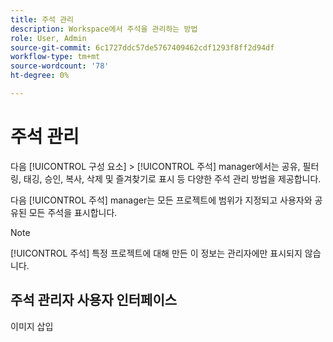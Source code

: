 ```yaml
---
title: 주석 관리
description: Workspace에서 주석을 관리하는 방법
role: User, Admin
source-git-commit: 6c1727ddc57de5767409462cdf1293f8ff2d94df
workflow-type: tm+mt
source-wordcount: '78'
ht-degree: 0%

---
```



# 주석 관리

다음 [!UICONTROL 구성 요소] > [!UICONTROL 주석] manager에서는 공유, 필터링, 태깅, 승인, 복사, 삭제 및 즐겨찾기로 표시 등 다양한 주석 관리 방법을 제공합니다.

다음 [!UICONTROL 주석] manager는 모든 프로젝트에 범위가 지정되고 사용자와 공유된 모든 주석을 표시합니다.

>[!NOTE]
>
>[!UICONTROL 주석] 특정 프로젝트에 대해 만든 이 정보는 관리자에만 표시되지 않습니다.

## 주석 관리자 사용자 인터페이스

이미지 삽입

